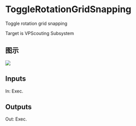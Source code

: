 # ToggleRotationGridSnapping

Toggle rotation grid snapping

Target is VPScouting Subsystem

## 图示

![]($-20221218-21314578.png)

## Inputs

In: Exec.  

## Outputs

Out: Exec.

